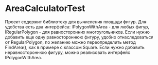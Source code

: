 # AreaCalculatorTest
Проект содержит библиотеку для вычисления площади фигур.
Для удобства есть два интерфейса: IPolygonWithArea - для любых фигур, IRegularPolygon - для равносторонних многоугольников.
Если нужно добавить еще одну равностороннюю фигуру, удобно отнаследоваться от RegularPolygon, по желанию можно переопределить метод FindArea(), как в примере с классом Square.
Если нужно добавить неравностороннюю фигуру, можно реализовать интерфейс IPolygonWithArea.
